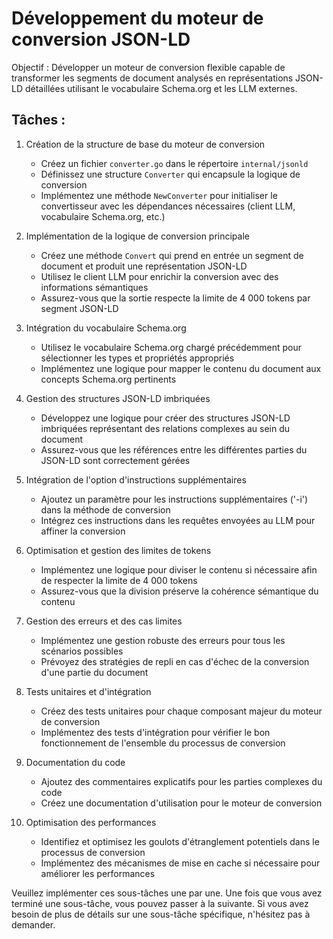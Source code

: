 # Développement du moteur de conversion JSON-LD

Objectif : Développer un moteur de conversion flexible capable de transformer les segments de document analysés en représentations JSON-LD détaillées utilisant le vocabulaire Schema.org et les LLM externes.

## Tâches :

1. Création de la structure de base du moteur de conversion
   - Créez un fichier `converter.go` dans le répertoire `internal/jsonld`
   - Définissez une structure `Converter` qui encapsule la logique de conversion
   - Implémentez une méthode `NewConverter` pour initialiser le convertisseur avec les dépendances nécessaires (client LLM, vocabulaire Schema.org, etc.)

2. Implémentation de la logique de conversion principale
   - Créez une méthode `Convert` qui prend en entrée un segment de document et produit une représentation JSON-LD
   - Utilisez le client LLM pour enrichir la conversion avec des informations sémantiques
   - Assurez-vous que la sortie respecte la limite de 4 000 tokens par segment JSON-LD

3. Intégration du vocabulaire Schema.org
   - Utilisez le vocabulaire Schema.org chargé précédemment pour sélectionner les types et propriétés appropriés
   - Implémentez une logique pour mapper le contenu du document aux concepts Schema.org pertinents

4. Gestion des structures JSON-LD imbriquées
   - Développez une logique pour créer des structures JSON-LD imbriquées représentant des relations complexes au sein du document
   - Assurez-vous que les références entre les différentes parties du JSON-LD sont correctement gérées

5. Intégration de l'option d'instructions supplémentaires
   - Ajoutez un paramètre pour les instructions supplémentaires ('-i') dans la méthode de conversion
   - Intégrez ces instructions dans les requêtes envoyées au LLM pour affiner la conversion

6. Optimisation et gestion des limites de tokens
   - Implémentez une logique pour diviser le contenu si nécessaire afin de respecter la limite de 4 000 tokens
   - Assurez-vous que la division préserve la cohérence sémantique du contenu

7. Gestion des erreurs et des cas limites
   - Implémentez une gestion robuste des erreurs pour tous les scénarios possibles
   - Prévoyez des stratégies de repli en cas d'échec de la conversion d'une partie du document

8. Tests unitaires et d'intégration
   - Créez des tests unitaires pour chaque composant majeur du moteur de conversion
   - Implémentez des tests d'intégration pour vérifier le bon fonctionnement de l'ensemble du processus de conversion

9. Documentation du code
   - Ajoutez des commentaires explicatifs pour les parties complexes du code
   - Créez une documentation d'utilisation pour le moteur de conversion

10. Optimisation des performances
    - Identifiez et optimisez les goulots d'étranglement potentiels dans le processus de conversion
    - Implémentez des mécanismes de mise en cache si nécessaire pour améliorer les performances

Veuillez implémenter ces sous-tâches une par une. Une fois que vous avez terminé une sous-tâche, vous pouvez passer à la suivante. Si vous avez besoin de plus de détails sur une sous-tâche spécifique, n'hésitez pas à demander.